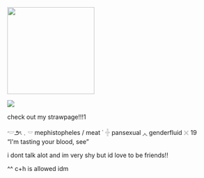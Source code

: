 <img src=https://i.imghippo.com/files/TqN2974oI.png width="200">

![](https://komarev.com/ghpvc/?username=liminal-sea)


check out my strawpage!!!1


𓎢౨ৎ﹒𓎠 mephistopheles / meat   ˙
𓏶 pansexual ◞◟ genderfluid 𓏴   19   
“I'm tasting your blood, see”

i dont talk alot and im very shy but id love to be friends!! 
                       
^^ c+h is allowed idm
















































